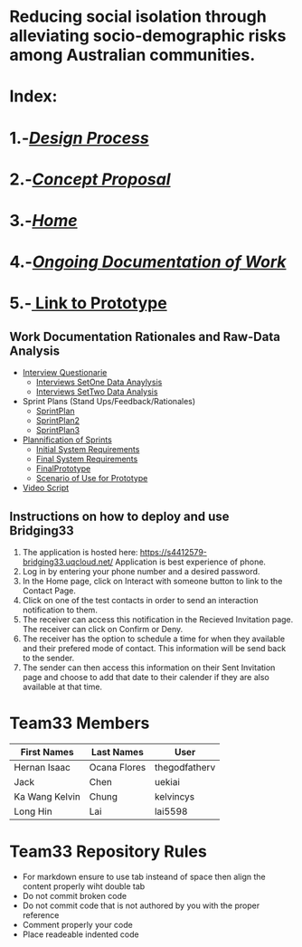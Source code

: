 # Reducing social isolation through alleviating socio-demographic risks among Australian communities.
# **Index:**
  # 1.-[_Design Process_](https://github.com/deco3500-2018/team33/wiki/Design-Process-Overview)
  # 2.-[_Concept Proposal_](https://github.com/deco3500-2018/team33/wiki/Concept-Proposal)
  # 3.-[_Home_](https://github.com/deco3500-2018/team33/wiki)
  # 4.-[_Ongoing Documentation of Work_](https://github.com/deco3500-2018/team33/wiki/Ongoing-documentation-of-work)
  # 5.-[ Link to Prototype ](https://s4412579-bridging33.uqcloud.net/)
 ## **Work Documentation Rationales and Raw-Data Analysis**
  * [Interview Questionarie](./Questionarie.md)
    * [Interviews SetOne Data Anaylysis](./InterviewsSetOne.md)
    * [Interviews SetTwo Data Analysis](./InterviewsSetTwo.md)
  * Sprint Plans (Stand Ups/Feedback/Rationales)
    * [SprintPlan](./SprintPlan.md)
    * [SprintPlan2](./SprintPlan2.md)
    * [SprintPlan3](./SprintPlan3.md)
  * [Plannification of Sprints](https://github.com/deco3500-2018/team33/projects/1)
     * [Initial System Requirements](./initialRequirement.md)
     * [Final System Requirements](./SystemRequirements.md)
     * [FinalPrototype](./FinalPrototype.md)
     * [Scenario of Use for Prototype](./scenario.md)
  * [Video Script](./scenario.md)

## **Instructions on how to deploy and use Bridging33**
1. The application is hosted here: https://s4412579-bridging33.uqcloud.net/
Application is best experience of phone. 
2. Log in by entering your phone number and a desired password.
3. In the Home page, click on Interact with someone button to link to the Contact Page.
4. Click on one of the test contacts in order to send an interaction notification to them.
5. The receiver can access this notification in the Recieved Invitation page. The receiver can click on Confirm or Deny.
6. The receiver has the option to schedule a time for when they available and their prefered mode of contact. This information will be send back to the sender. 
7. The sender can then access this information on their Sent Invitation page and choose to add that date to their calender if they are also available at that time.

# Team33 Members 

| First Names  | Last Names  | User         | 
| ----------- |  --------   | ------------  |
|Hernan Isaac | Ocana Flores| thegodfatherv |
| Jack        | Chen        | uekiai        |
|Ka Wang Kelvin|Chung       |kelvincys      |
|Long Hin      |Lai         |lai5598         |


# Team33 Repository Rules 

* For markdown ensure to use tab insteand of space then align the content properly wiht double tab
* Do not commit broken code
* Do not commit code that is not authored by you with the proper reference
* Comment properly your code
* Place readeable indented code
